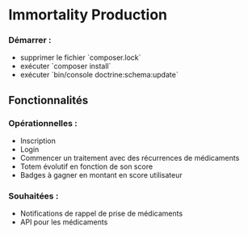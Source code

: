 <h1>Immortality Production</h1>
<h3>Démarrer :</h3>
<ul>
<li>supprimer le fichier `composer.lock`</li>
<li>exécuter `composer install`</li>
<li>exécuter `bin/console doctrine:schema:update`</li>
</ul>
<h2>Fonctionnalités</h2>
<h3>Opérationnelles :</h3>
<ul>
<li>Inscription</li>
<li>Login</li>
<li>Commencer un traitement avec des récurrences de médicaments</li>
<li>Totem évolutif en fonction de son score</li>
<li>Badges à gagner en montant en score utilisateur</li>
</ul>
<h3>Souhaitées :</h3>
<ul>
<li>Notifications de rappel de prise de médicaments</li>
<li>API pour les médicaments</li>
</ul>
